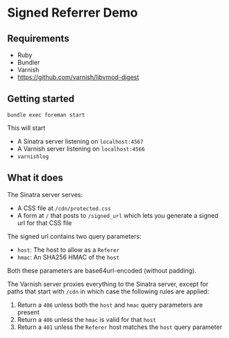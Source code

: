 # Signed Referrer Demo

## Requirements

- Ruby
- Bundler
- Varnish
- https://github.com/varnish/libvmod-digest

## Getting started

```shell
bundle exec foreman start
```

This will start

- A Sinatra server listening on `localhost:4567`
- A Varnish server listening on `localhost:4566`
- `varnishlog`

## What it does

The Sinatra server serves:

- A CSS file at `/cdn/protected.css`
- A form at `/` that posts to `/signed_url` which lets you generate a signed url for that CSS file

The signed url contains two query parameters:

- `host`: The host to allow as a `Referer`
- `hmac`: An SHA256 HMAC of the `host`

Both these parameters are base64url-encoded (without padding).

The Varnish server proxies everything to the Sinatra server, except for paths that start with `/cdn`
in which case the following rules are applied:

1. Return a `406` unless both the `host` and `hmac` query parameters are present
2. Return a `406` unless the `hmac` is valid for that `host`
3. Return a `401` unless the `Referer` host matches the `host` query parameter
